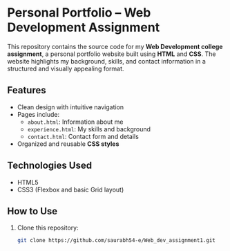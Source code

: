 # Personal Portfolio – Web Development Assignment

This repository contains the source code for my **Web Development college assignment**, a personal portfolio website built using **HTML** and **CSS**. The website highlights my background, skills, and contact information in a structured and visually appealing format.

## Features

- Clean design with intuitive navigation
- Pages include:
  - `about.html`: Information about me
  - `experience.html`: My skills and background
  - `contact.html`: Contact form and details
- Organized and reusable **CSS styles**

## Technologies Used

- HTML5
- CSS3 (Flexbox and basic Grid layout)

## How to Use

1. Clone this repository:
   ```bash
   git clone https://github.com/saurabh54-e/Web_dev_assignment1.git
